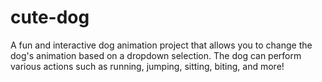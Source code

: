 # cute-dog
A fun and interactive dog animation project that allows you to change the dog's animation based on a dropdown selection. The dog can perform various actions such as running, jumping, sitting, biting, and more!
